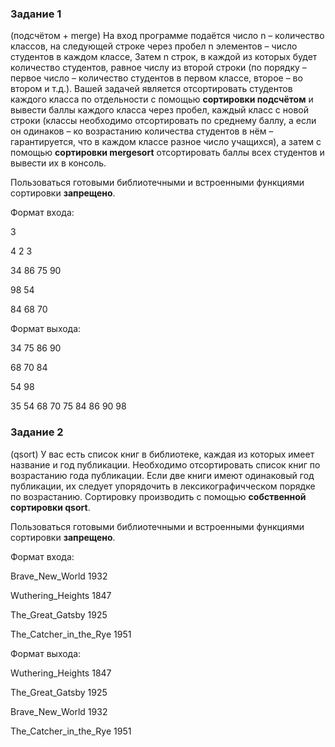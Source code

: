 ### **Задание 1**
(подсчётом + merge) На вход программе подаётся число n – количество классов, на следующей строке через пробел n элементов – число студентов в каждом классе, Затем n строк, в каждой из которых будет количество студентов, равное числу из второй строки (по порядку – первое число – количество студентов в первом классе, второе – во втором и т.д.). Вашей задачей является отсортировать студентов каждого класса по отдельности с помощью **сортировки подсчётом** и вывести баллы каждого класса через пробел, каждый класс с новой строки (классы необходимо отсортировать по среднему баллу, а если он одинаков – ко возрастанию количества студентов в нём – гарантируется, что в каждом классе разное число учащихся), а затем с помощью **сортировки mergesort** отсортировать баллы всех студентов и вывести их в консоль.
 
Пользоваться готовыми библиотечными и встроенными функциями сортировки **запрещено**.
 
Формат входа:

3

4 2 3

34 86 75 90

98 54

84 68 70

 
Формат выхода:

34 75 86 90

68 70 84

54 98

35 54 68 70 75 84 86 90 98



### **Задание 2**
(qsort) У вас есть список книг в библиотеке, каждая из которых имеет название и год публикации. Необходимо отсортировать список книг по возрастанию года публикации. Если две книги имеют одинаковый год публикации, их следует упорядочить в лексикографичческом порядке по возрастанию. Сортировку производить с помощью **собственной сортировки qsort**.
 
Пользоваться готовыми библиотечными и встроенными функциями сортировки **запрещено**.
 
Формат входа:

Brave_New_World 1932

Wuthering_Heights 1847

The_Great_Gatsby 1925

The_Catcher_in_the_Rye 1951

 
Формат выхода:

Wuthering_Heights 1847

The_Great_Gatsby 1925

Brave_New_World 1932

The_Catcher_in_the_Rye 1951

